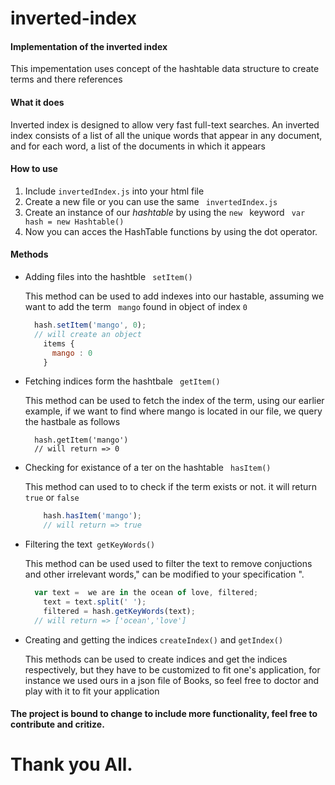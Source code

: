 # inverted-index

#### Implementation of the inverted index
  This impementation uses concept of the hashtable data structure to create terms and there references
#### What it does
  Inverted index  is designed to allow very fast full-text searches. 
  An inverted index consists of a list of all the unique words that appear in any document, and for each word, a list of the documents in which it appears
#### How to use
  1. Include `invertedIndex.js` into your html file
  2. Create a new file or you can use the same ` invertedIndex.js` 
  3. Create an instance of our *hashtable* by using the `new ` keyword
      ``` var hash = new Hashtable()```
  4. Now you can acces the HashTable functions by using the dot operator.

#### Methods

* Adding files into the hashtble ` setItem()` 

    This method can be used to add indexes into our hastable, assuming we want to add the term ` mango` found in object of index `0`

    ```javascript
      hash.setItem('mango', 0); 
      // will create an object
        items {
          mango : 0 
        } 
    ```

*  Fetching  indices form the hashtbale ` getItem()`

    This method can be used to fetch the index of the term, using our earlier example, if we want to find where mango is located in our file, we query the hastbale as follows
    ``` javasript
      hash.getItem('mango')
      // will return => 0 
    ```
* Checking for existance of a ter on the hashtable  ` hasItem()`

    This method can used to to check if the term exists or not. it will return ` true` or `false`
    ``` javascript
        hash.hasItem('mango');
        // will return => true
     ```   
* Filtering the text` getKeyWords()` 

   This method can be used used to filter the text to remove conjuctions and other irrelevant words," can be modified to your specification ". 
    ``` javascript
      var text =  we are in the ocean of love, filtered; 
        text = text.split(' ');
        filtered = hash.getKeyWords(text);
      // will return => ['ocean','love'] 

    ```
* Creating and getting the indices ` createIndex() ` and `getIndex()`

  This methods can be used to create indices and get the indices respectively, but they have to be customized to fit one's application, for instance we used ours in a json file of Books, so feel free to doctor and play with it to  fit your application

#### The project is bound to change to include more functionality, feel free to contribute and critize.
# Thank you All.




  
